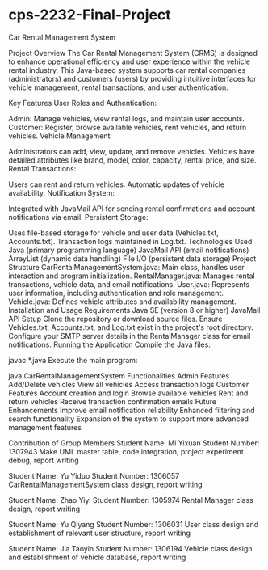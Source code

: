 # cps-2232-Final-Project
Car Rental Management System

Project Overview
The Car Rental Management System (CRMS) is designed to enhance operational efficiency and user experience within the vehicle rental industry. This Java-based system supports car rental companies (administrators) and customers (users) by providing intuitive interfaces for vehicle management, rental transactions, and user authentication.

Key Features
User Roles and Authentication:

Admin: Manage vehicles, view rental logs, and maintain user accounts.
Customer: Register, browse available vehicles, rent vehicles, and return vehicles.
Vehicle Management:

Administrators can add, view, update, and remove vehicles.
Vehicles have detailed attributes like brand, model, color, capacity, rental price, and size.
Rental Transactions:

Users can rent and return vehicles.
Automatic updates of vehicle availability.
Notification System:

Integrated with JavaMail API for sending rental confirmations and account notifications via email.
Persistent Storage:

Uses file-based storage for vehicle and user data (Vehicles.txt, Accounts.txt).
Transaction logs maintained in Log.txt.
Technologies Used
Java (primary programming language)
JavaMail API (email notifications)
ArrayList (dynamic data handling)
File I/O (persistent data storage)
Project Structure
CarRentalManagementSystem.java: Main class, handles user interaction and program initialization.
RentalManager.java: Manages rental transactions, vehicle data, and email notifications.
User.java: Represents user information, including authentication and role management.
Vehicle.java: Defines vehicle attributes and availability management.
Installation and Usage
Requirements
Java SE (version 8 or higher)
JavaMail API
Setup
Clone the repository or download source files.
Ensure Vehicles.txt, Accounts.txt, and Log.txt exist in the project's root directory.
Configure your SMTP server details in the RentalManager class for email notifications.
Running the Application
Compile the Java files:

javac *.java
Execute the main program:

java CarRentalManagementSystem
Functionalities
Admin Features
Add/Delete vehicles
View all vehicles
Access transaction logs
Customer Features
Account creation and login
Browse available vehicles
Rent and return vehicles
Receive transaction confirmation emails
Future Enhancements
Improve email notification reliability
Enhanced filtering and search functionality
Expansion of the system to support more advanced management features


Contribution of Group Members
Student Name: Mi Yixuan                                                Student Number: 1307943
Make UML master table, code integration, project experiment debug, report writing

Student Name: Yu Yiduo                                                  Student Number: 1306057
CarRentalManagementSystem class design, report writing

Student Name: Zhao Yiyi                                                 Student Number: 1305974
Rental Manager class design, report writing

Student Name: Yu Qiyang                                                Student Number: 1306031
User class design and establishment of relevant user structure, report writing

Student Name: Jia Taoyin                                                 Student Number: 1306194
Vehicle class design and establishment of vehicle database, report writing

